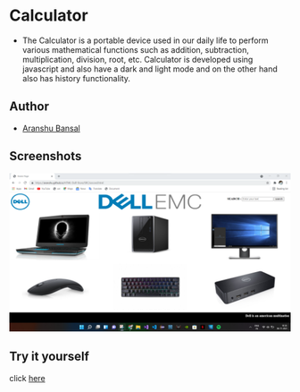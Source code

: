 # Calculator
* The Calculator is a portable device used in our daily life to perform various mathematical functions such as addition, subtraction, multiplication, division, root, etc. Calculator is developed using javascript and also have a dark and light mode and on the other hand also has history functionality.

## Author

- [Aranshu Bansal](https://github.com/Aranshu)

## Screenshots

![App Screenshot](https://github.com/Aranshu/HTML-Dell-Store/blob/master/Image/Banner.png?raw=true)

## Try it yourself

click [here](https://aranshu.github.io/HTML-Dell-Store/)
